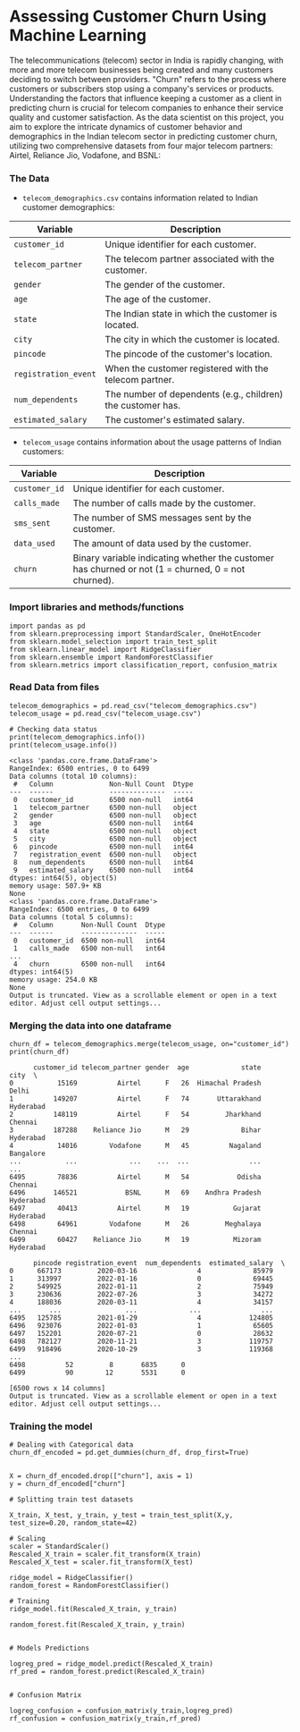 # Assessing Customer Churn Using Machine Learning
The telecommunications (telecom) sector in India is rapidly changing, with more and more telecom businesses being created and many customers deciding to switch between providers. "Churn" refers to the process where customers or subscribers stop using a company's services or products. Understanding the factors that influence keeping a customer as a client in predicting churn is crucial for telecom companies to enhance their service quality and customer satisfaction. As the data scientist on this project, you aim to explore the intricate dynamics of customer behavior and demographics in the Indian telecom sector in predicting customer churn, utilizing two comprehensive datasets from four major telecom partners: Airtel, Reliance Jio, Vodafone, and BSNL:

### **The Data**

- `telecom_demographics.csv` contains information related to Indian customer demographics:

| Variable             | Description                                      |
|----------------------|--------------------------------------------------|
| `customer_id `         | Unique identifier for each customer.             |
| `telecom_partner `     | The telecom partner associated with the customer.|
| `gender `              | The gender of the customer.                      |
| `age `                 | The age of the customer.                         |
| `state`                | The Indian state in which the customer is located.|
| `city`                 | The city in which the customer is located.       |
| `pincode`              | The pincode of the customer's location.          |
| `registration_event` | When the customer registered with the telecom partner.|
| `num_dependents`      | The number of dependents (e.g., children) the customer has.|
| `estimated_salary`     | The customer's estimated salary.                 |

- `telecom_usage` contains information about the usage patterns of Indian customers:

| Variable   | Description                                                  |
|------------|--------------------------------------------------------------|
| `customer_id` | Unique identifier for each customer.                         |
| `calls_made` | The number of calls made by the customer.                    |
| `sms_sent`   | The number of SMS messages sent by the customer.             |
| `data_used`  | The amount of data used by the customer.                     |
| `churn`    | Binary variable indicating whether the customer has churned or not (1 = churned, 0 = not churned).|

### **Import libraries and methods/functions**
```{python}
import pandas as pd
from sklearn.preprocessing import StandardScaler, OneHotEncoder 
from sklearn.model_selection import train_test_split
from sklearn.linear_model import RidgeClassifier
from sklearn.ensemble import RandomForestClassifier
from sklearn.metrics import classification_report, confusion_matrix
```
### **Read Data from files**
```{python}
telecom_demographics = pd.read_csv("telecom_demographics.csv")
telecom_usage = pd.read_csv("telecom_usage.csv")

# Checking data status
print(telecom_demographics.info())
print(telecom_usage.info())
```
```
<class 'pandas.core.frame.DataFrame'>
RangeIndex: 6500 entries, 0 to 6499
Data columns (total 10 columns):
 #   Column              Non-Null Count  Dtype 
---  ------              --------------  ----- 
 0   customer_id         6500 non-null   int64 
 1   telecom_partner     6500 non-null   object
 2   gender              6500 non-null   object
 3   age                 6500 non-null   int64 
 4   state               6500 non-null   object
 5   city                6500 non-null   object
 6   pincode             6500 non-null   int64 
 7   registration_event  6500 non-null   object
 8   num_dependents      6500 non-null   int64 
 9   estimated_salary    6500 non-null   int64 
dtypes: int64(5), object(5)
memory usage: 507.9+ KB
None
<class 'pandas.core.frame.DataFrame'>
RangeIndex: 6500 entries, 0 to 6499
Data columns (total 5 columns):
 #   Column       Non-Null Count  Dtype
---  ------       --------------  -----
 0   customer_id  6500 non-null   int64
 1   calls_made   6500 non-null   int64
...
 4   churn        6500 non-null   int64
dtypes: int64(5)
memory usage: 254.0 KB
None
Output is truncated. View as a scrollable element or open in a text editor. Adjust cell output settings...
```
### **Merging the data into one dataframe**
```{python}
churn_df = telecom_demographics.merge(telecom_usage, on="customer_id")
print(churn_df)
```
```
      customer_id telecom_partner gender  age             state       city  \
0           15169          Airtel      F   26  Himachal Pradesh      Delhi   
1          149207          Airtel      F   74       Uttarakhand  Hyderabad   
2          148119          Airtel      F   54         Jharkhand    Chennai   
3          187288    Reliance Jio      M   29             Bihar  Hyderabad   
4           14016        Vodafone      M   45          Nagaland  Bangalore   
...           ...             ...    ...  ...               ...        ...   
6495        78836          Airtel      M   54            Odisha    Chennai   
6496       146521            BSNL      M   69    Andhra Pradesh  Hyderabad   
6497        40413          Airtel      M   19           Gujarat  Hyderabad   
6498        64961        Vodafone      M   26         Meghalaya    Chennai   
6499        60427    Reliance Jio      M   19           Mizoram  Hyderabad   

      pincode registration_event  num_dependents  estimated_salary  \
0      667173         2020-03-16               4             85979   
1      313997         2022-01-16               0             69445   
2      549925         2022-01-11               2             75949   
3      230636         2022-07-26               3             34272   
4      188036         2020-03-11               4             34157   
...       ...                ...             ...               ...   
6495   125785         2021-01-29               4            124805   
6496   923076         2022-01-03               1             65605   
6497   152201         2020-07-21               0             28632   
6498   782127         2020-11-21               3            119757   
6499   918496         2020-10-29               3            119368   
...
6498          52         8       6835      0  
6499          90        12       5531      0  

[6500 rows x 14 columns]
Output is truncated. View as a scrollable element or open in a text editor. Adjust cell output settings...
```
### **Training the model**
```{python}
# Dealing with Categorical data
churn_df_encoded = pd.get_dummies(churn_df, drop_first=True)


X = churn_df_encoded.drop(["churn"], axis = 1)
y = churn_df_encoded["churn"]

# Splitting train test datasets

X_train, X_test, y_train, y_test = train_test_split(X,y, test_size=0.20, random_state=42)

# Scaling
scaler = StandardScaler()
Rescaled_X_train = scaler.fit_transform(X_train)
Rescaled_X_test = scaler.fit_transform(X_test)

ridge_model = RidgeClassifier()
random_forest = RandomForestClassifier()

# Training
ridge_model.fit(Rescaled_X_train, y_train)

random_forest.fit(Rescaled_X_train, y_train)


# Models Predictions

logreg_pred = ridge_model.predict(Rescaled_X_train)
rf_pred = random_forest.predict(Rescaled_X_train)


# Confusion Matrix

logreg_confusion = confusion_matrix(y_train,logreg_pred)
rf_confusion = confusion_matrix(y_train,rf_pred)
```

